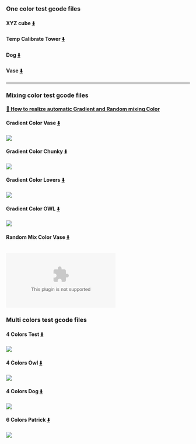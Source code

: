 ### One color test gcode files
#### XYZ cube [:arrow_down:](./xyz_cube.zip)
#### Temp Calibrate Tower [:arrow_down:](./Temp%20Calibrate%20Tower/TempCal_PLA.zip)
#### Dog [:arrow_down:](./1%20Color/Dog.zip)
#### Vase [:arrow_down:](./1%20Color/Vase.zip)
----
### Mixing color test gcode files
#### [:book: How to realize automatic Gradient and Random mixing Color](./Mix%20Color/readme.md)
#### Gradient Color Vase [:arrow_down:](./Mix%20Color/GradientMix_Vase.zip)
![](./Mix%20Color/GradientMix_Vase.jpg)
#### Gradient Color Chunky [:arrow_down:](./Mix%20Color/Z9M4_Chunky.zip)
![](./Mix%20Color/CHUNKY.jpg)
#### Gradient Color Lovers [:arrow_down:](./Mix%20Color/Z9M4_lovers.zip)
![](./Mix%20Color/LOVERS.jpg)
#### Gradient Color OWL [:arrow_down:](./Mix%20Color/Z9M4_owl.zip)
![](./Mix%20Color/OWL.jpg)
#### Random Mix Color Vase [:arrow_down:](./Mix%20Color/RandomMix_Vase.zip)
![](./Mix%20Color/RandomMix_Vase.zip)
----
### Multi colors test gcode files
#### 4 Colors Test [:arrow_down:](./4%20Color/M4_4C_Test.zip)
![](./4%20Color/M4_4C_test.jpg)
#### 4 Colors Owl [:arrow_down:](./4%20Color/M4_4C_owl.zip)
![](./4%20Color/M4_4C_owl.jpg)
#### 4 Colors Dog [:arrow_down:](./4%20Color/M4_4C_Dog.zip)
![](./4%20Color/M4_4C_Dog.jpg)
#### 6 Colors Patrick [:arrow_down:](./6%20Color/M4_6C_Patrick.zip)
![](./6%20Color/M4_6Color_Patrick.jpg)